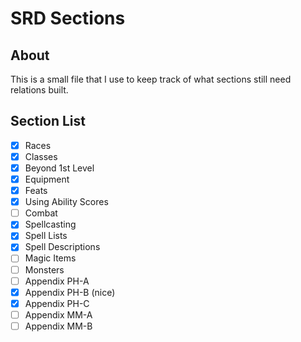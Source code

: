 # SRD Sections
## About
This is a small file that I use to keep track of what sections still need relations built.
## Section List
- [x] Races
- [x] Classes
- [x] Beyond 1st Level
- [x] Equipment
- [x] Feats
- [x] Using Ability Scores
- [ ] Combat
- [x] Spellcasting
- [x] Spell Lists
- [x] Spell Descriptions
- [ ] Magic Items
- [ ] Monsters
- [ ] Appendix PH-A
- [x] Appendix PH-B (nice)
- [x] Appendix PH-C
- [ ] Appendix MM-A
- [ ] Appendix MM-B
